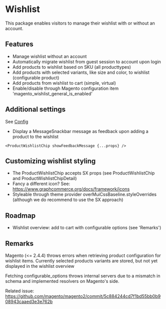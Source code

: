 # Wishlist

This package enables visitors to manage their wishlist with or without an
account.

## Features

- Manage wishlist without an account
- Automatically migrate wishlist from guest session to account upon login
- Add products to wishlist based on SKU (all producttypes)
- Add products with selected variants, like size and color, to wishlist
  (configurable product)
- Add products from wishlist to cart (simple, virtual)
- Enable/disable through Magento configuration item
  'magento_wishlist_general_is_enabled'

## Additional settings

See [Config](./Config.graphqls)

- Display a MessageSnackbar message as feedback upon adding a product to the
  wishlist

```
<ProductWishlistChip showFeedbackMessage {...props} />
```

## Customizing wishlist styling

- The ProductWishlistChip accepts SX props (see ProductWishlistChip and
  ProductWishlistChipDetail)
- Fancy a different icon? See:
  https://www.graphcommerce.org/docs/framework/icons
- Styleable through theme provider overMuiCssBaseline.styleOverrides (although
  we do recommend to use the SX approach)

## Roadmap

- Wishlist overview: add to cart with configurable options (see 'Remarks')

## Remarks

Magento (<= 2.4.4) throws errors when retrieving product configuration for
wishlist items. Currently selected products variants are stored, but not yet
displayed in the wishlist overview

Fetching configurable_options throws internal servers due to a mismatch in
schema and implemented resolvers on Magento's side.

Related issue:
https://github.com/magento/magento2/commit/5c884244cd7f1bd55bb0b908943caaed3e3e762b
